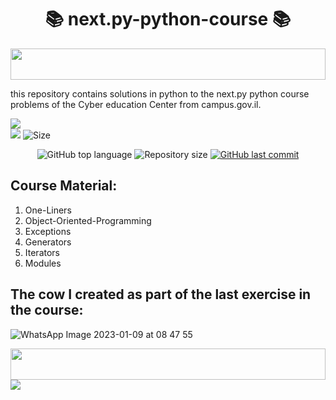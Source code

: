 <h1 align="center"> 📚 next.py-python-course 📚 </h1>

<img src="https://i.imgur.com/dBaSKWF.gif" height="50" width="100%">

this repository contains solutions in python to the next.py python course problems of the Cyber education Center from campus.gov.il. 

![](http://ForTheBadge.com/images/badges/made-with-python.svg)
<br>
![](https://img.shields.io/tokei/lines/github/lironmiz/next.py-python-course?color=red&label=Lines%20of%20Code)
![Size](https://img.shields.io/github/repo-size/lironmiz/next.py-python-course?color=red&label=Repo%20Size%20)

<p align="center">
  <img alt="GitHub top language" src="https://img.shields.io/github/languages/top/lironmiz/next.py-python-course?color=04D361&labelColor=000000">
  
 <img alt="Repository size" src="https://img.shields.io/github/repo-size/lironmiz/next.py-python-course?color=04D361&labelColor=000000">
  
  <a href="https://github.com/lironmiz/Link-Tree/commits/master">
    <img alt="GitHub last commit" src="https://img.shields.io/github/last-commit/lironmiz/next.py-python-course?color=04D361&labelColor=000000">
  </a>
</p>

## Course Material:
1. One-Liners
2. Object-Oriented-Programming
3. Exceptions
4. Generators
5. Iterators
6. Modules

## The cow I created as part of the last exercise in the course:

![WhatsApp Image 2023-01-09 at 08 47 55](https://user-images.githubusercontent.com/91504420/211262226-034ec277-a801-4191-8184-86ad68b24d01.jpg)

<img src="https://i.imgur.com/dBaSKWF.gif" height="50" width="100%">

<img src="https://media.giphy.com/media/scZPhLqaVOM1qG4lT9/giphy.gif">
